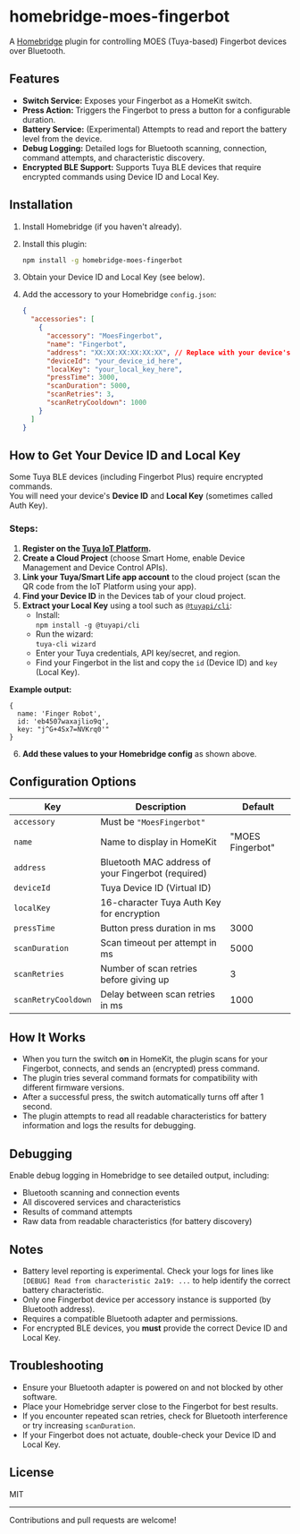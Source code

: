 # homebridge-moes-fingerbot

A [Homebridge](https://homebridge.io/) plugin for controlling MOES (Tuya-based) Fingerbot devices over Bluetooth.

## Features

- **Switch Service:** Exposes your Fingerbot as a HomeKit switch.
- **Press Action:** Triggers the Fingerbot to press a button for a configurable duration.
- **Battery Service:** (Experimental) Attempts to read and report the battery level from the device.
- **Debug Logging:** Detailed logs for Bluetooth scanning, connection, command attempts, and characteristic discovery.
- **Encrypted BLE Support:** Supports Tuya BLE devices that require encrypted commands using Device ID and Local Key.

## Installation

1. Install Homebridge (if you haven't already).
2. Install this plugin:
   ```sh
   npm install -g homebridge-moes-fingerbot
   ```
3. Obtain your Device ID and Local Key (see below).
4. Add the accessory to your Homebridge `config.json`:

   ```json
   {
     "accessories": [
       {
         "accessory": "MoesFingerbot",
         "name": "Fingerbot",
         "address": "XX:XX:XX:XX:XX:XX", // Replace with your device's Bluetooth address
         "deviceId": "your_device_id_here",
         "localKey": "your_local_key_here",
         "pressTime": 3000,
         "scanDuration": 5000,
         "scanRetries": 3,
         "scanRetryCooldown": 1000
       }
     ]
   }
   ```

## How to Get Your Device ID and Local Key

Some Tuya BLE devices (including Fingerbot Plus) require encrypted commands.  
You will need your device's **Device ID** and **Local Key** (sometimes called Auth Key).

### Steps:

1. **Register on the [Tuya IoT Platform](https://iot.tuya.com/).**
2. **Create a Cloud Project** (choose Smart Home, enable Device Management and Device Control APIs).
3. **Link your Tuya/Smart Life app account** to the cloud project (scan the QR code from the IoT Platform using your app).
4. **Find your Device ID** in the Devices tab of your cloud project.
5. **Extract your Local Key** using a tool such as [`@tuyapi/cli`](https://github.com/codetheweb/tuyapi/tree/master/cli):
   - Install:  
     `npm install -g @tuyapi/cli`
   - Run the wizard:  
     `tuya-cli wizard`
   - Enter your Tuya credentials, API key/secret, and region.
   - Find your Fingerbot in the list and copy the `id` (Device ID) and `key` (Local Key).

**Example output:**
```
{
  name: 'Finger Robot',
  id: 'eb4507waxajlio9q',
  key: "j^G+4Sx7=NVKrq0'"
}
```

6. **Add these values to your Homebridge config** as shown above.

## Configuration Options

| Key                | Description                                         | Default   |
|--------------------|-----------------------------------------------------|-----------|
| `accessory`        | Must be `"MoesFingerbot"`                           |           |
| `name`             | Name to display in HomeKit                          | "MOES Fingerbot" |
| `address`          | Bluetooth MAC address of your Fingerbot (required)  |           |
| `deviceId`         | Tuya Device ID (Virtual ID)                         |           |
| `localKey`         | 16-character Tuya Auth Key for encryption           |           |
| `pressTime`        | Button press duration in ms                         | 3000      |
| `scanDuration`     | Scan timeout per attempt in ms                      | 5000      |
| `scanRetries`      | Number of scan retries before giving up             | 3         |
| `scanRetryCooldown`| Delay between scan retries in ms                    | 1000      |

## How It Works

- When you turn the switch **on** in HomeKit, the plugin scans for your Fingerbot, connects, and sends an (encrypted) press command.
- The plugin tries several command formats for compatibility with different firmware versions.
- After a successful press, the switch automatically turns off after 1 second.
- The plugin attempts to read all readable characteristics for battery information and logs the results for debugging.

## Debugging

Enable debug logging in Homebridge to see detailed output, including:
- Bluetooth scanning and connection events
- All discovered services and characteristics
- Results of command attempts
- Raw data from readable characteristics (for battery discovery)

## Notes

- Battery level reporting is experimental. Check your logs for lines like `[DEBUG] Read from characteristic 2a19: ...` to help identify the correct battery characteristic.
- Only one Fingerbot device per accessory instance is supported (by Bluetooth address).
- Requires a compatible Bluetooth adapter and permissions.
- For encrypted BLE devices, you **must** provide the correct Device ID and Local Key.

## Troubleshooting

- Ensure your Bluetooth adapter is powered on and not blocked by other software.
- Place your Homebridge server close to the Fingerbot for best results.
- If you encounter repeated scan retries, check for Bluetooth interference or try increasing `scanDuration`.
- If your Fingerbot does not actuate, double-check your Device ID and Local Key.

## License

MIT

---
Contributions and pull requests are welcome!